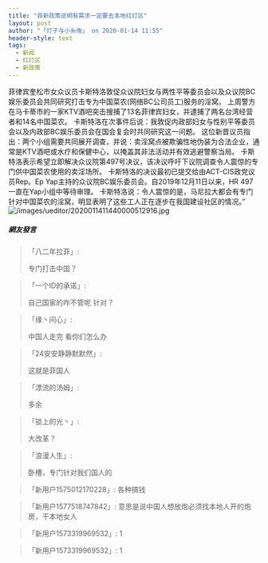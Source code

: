 ```yaml
---
title: "菲新政策说明有需求一定要去本地红灯区"
layout: post
author: "「灯子与小糸侑」 on 2020-01-14 11:55"
header-style: text
tags:
  - 新闻
  - 红灯区
  - 新政策
---
```


菲律宾奎松市女众议员卡斯特洛敦促众议院妇女与两性平等委员会以及众议院BC娱乐委员会共同研究打击专为中国菜农(网络BC公司员工)服务的淫窝。
上周警方在马卡蒂市的一家KTV酒吧突击搜捕了13名菲律宾妇女，并逮捕了两名台湾经营者和14名中国菜农。
卡斯特洛在次事件后说：我敦促内政部妇女与性别平等委员会以及内政部BC娱乐委员会在国会复会时共同研究这一问题。
这位新晋议员指出：两个小组需要共同展开调查，并说：卖淫窝点被欺骗性地伪装为合法企业，通常是KTV酒吧或水疗和保健中心，以掩盖其非法活动并有效逃避警察当局。
卡斯特洛表示希望立即解决众议院第497号决议，该决议呼吁下议院调查令人震惊的专门供中国菜农使用的卖淫场所。
卡斯特洛的决议最初已提交给由ACT-CIS政党议员Rep。Ep Yap主持的众议院BC娱乐委员会。自2019年12月11日以来，HR 497一直在Yap小组中等待审理。
卡斯特洛说：令人震惊的是，马尼拉大都会有专门针对中国菜农的淫窝，明显表明了这些工人正在逐步在我国建设社区的情况。”
<img src="http://images.feileyuan.com/images/ueditor/2020011411440000512916.jpg" title="/images/ueditor/2020011411440000512916.jpg" alt="/images/ueditor/2020011411440000512916.jpg">
<input type="hidden" value="菲乐园提供">

##### 網友發言 
> 「八二年拉菲」:
> <p>专门打击中国？</p>

> 「一个ID的承诺」:
> <p>自己国家的咋不管呢 针对？</p>

> 「缘丶问心」:
> <p>中国人走完 看你们怎么办</p>

> 「24安安静静默默然」:
> <p>这就是菲国人</p>

> 「漂流的汤姆」:
> <p>多余</p>

> 「锁上的光丶」:
> <p>大改革？</p>

> 「浪漫人生」:
> <p>卧槽，专门针对我们国人的</p>

> 「新用户1575012170228」:
> 各种搞钱

> 「新用户1577518747842」:
> 意思是说中国人想放炮必须找本地人开的炮房，干本地女人

> 「新用户1573319969532」:
> 1

> 「新用户1573319969532」:
> 1


